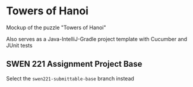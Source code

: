 # Towers of Hanoi
Mockup of the puzzle "Towers of Hanoi"

Also serves as a Java-IntelliJ-Gradle project template with Cucumber and JUnit
tests

## SWEN 221 Assignment Project Base ##

Select the `swen221-submittable-base` branch instead
